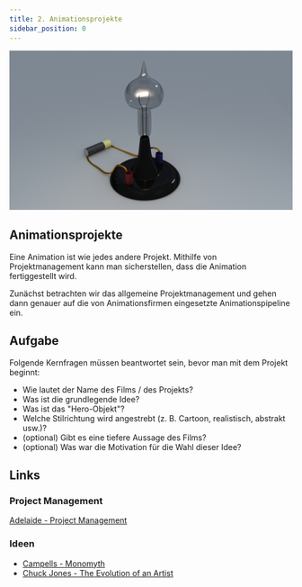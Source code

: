 ```yaml
---
title: 2. Animationsprojekte
sidebar_position: 0
---
```


![](/02_development/images/edison-lightbulb.jpg)

## Animationsprojekte

Eine Animation ist wie jedes andere Projekt. Mithilfe von Projektmanagement kann man sicherstellen, dass die Animation fertiggestellt wird.

Zunächst betrachten wir das allgemeine Projektmanagement und gehen dann genauer auf die von Animationsfirmen eingesetzte Animationspipeline ein.

## Aufgabe

Folgende Kernfragen müssen beantwortet sein, bevor man mit dem Projekt beginnt:

* Wie lautet der Name des Films / des Projekts?
* Was ist die grundlegende Idee?
* Was ist das "Hero-Objekt"?
* Welche Stilrichtung wird angestrebt (z. B. Cartoon, realistisch, abstrakt usw.)?
* (optional) Gibt es eine tiefere Aussage des Films?
* (optional) Was war die Motivation für die Wahl dieser Idee?

## Links

### Project Management

[Adelaide - Project Management](https://www.edx.org/course/introduction-project-management-adelaidex-project101x-1)

### Ideen

- [Campells - Monomyth](https://www.youtube.com/watch?v=Hhk4N9A0oCA)
- [Chuck Jones - The Evolution of an Artist](https://www.youtube.com/watch?v=kHpXle4NqWI)
